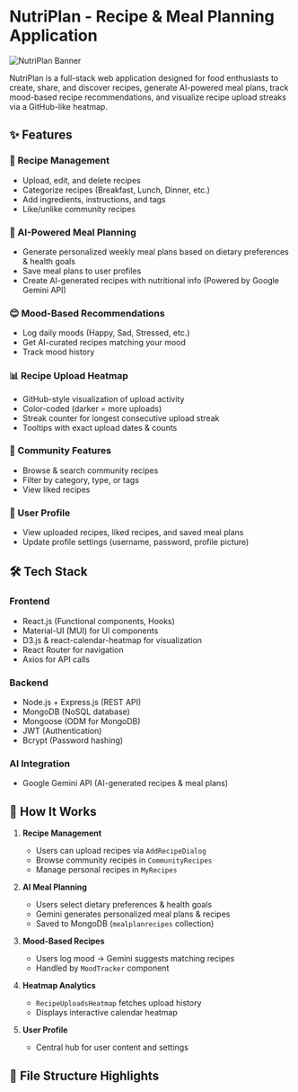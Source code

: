 # NutriPlan - Recipe & Meal Planning Application

![NutriPlan Banner](https://via.placeholder.com/1200x400?text=NutriPlan+Banner) <!-- Replace with actual banner image -->

NutriPlan is a full-stack web application designed for food enthusiasts to create, share, and discover recipes, generate AI-powered meal plans, track mood-based recipe recommendations, and visualize recipe upload streaks via a GitHub-like heatmap.

## ✨ Features

### 🍳 Recipe Management
- Upload, edit, and delete recipes
- Categorize recipes (Breakfast, Lunch, Dinner, etc.)
- Add ingredients, instructions, and tags
- Like/unlike community recipes

### 🤖 AI-Powered Meal Planning
- Generate personalized weekly meal plans based on dietary preferences & health goals
- Save meal plans to user profiles
- Create AI-generated recipes with nutritional info (Powered by Google Gemini API)

### 😊 Mood-Based Recommendations
- Log daily moods (Happy, Sad, Stressed, etc.)
- Get AI-curated recipes matching your mood
- Track mood history

### 📊 Recipe Upload Heatmap
- GitHub-style visualization of upload activity
- Color-coded (darker = more uploads)
- Streak counter for longest consecutive upload streak
- Tooltips with exact upload dates & counts

### 👥 Community Features
- Browse & search community recipes
- Filter by category, type, or tags
- View liked recipes

### 👤 User Profile
- View uploaded recipes, liked recipes, and saved meal plans
- Update profile settings (username, password, profile picture)

## 🛠️ Tech Stack

### Frontend
- React.js (Functional components, Hooks)
- Material-UI (MUI) for UI components
- D3.js & react-calendar-heatmap for visualization
- React Router for navigation
- Axios for API calls

### Backend
- Node.js + Express.js (REST API)
- MongoDB (NoSQL database)
- Mongoose (ODM for MongoDB)
- JWT (Authentication)
- Bcrypt (Password hashing)

### AI Integration
- Google Gemini API (AI-generated recipes & meal plans)

## 🚀 How It Works

1. **Recipe Management**
   - Users can upload recipes via `AddRecipeDialog`
   - Browse community recipes in `CommunityRecipes`
   - Manage personal recipes in `MyRecipes`

2. **AI Meal Planning**
   - Users select dietary preferences & health goals
   - Gemini generates personalized meal plans & recipes
   - Saved to MongoDB (`mealplanrecipes` collection)

3. **Mood-Based Recipes**
   - Users log mood → Gemini suggests matching recipes
   - Handled by `MoodTracker` component

4. **Heatmap Analytics**
   - `RecipeUploadsHeatmap` fetches upload history
   - Displays interactive calendar heatmap

5. **User Profile**
   - Central hub for user content and settings

## 📁 File Structure Highlights
